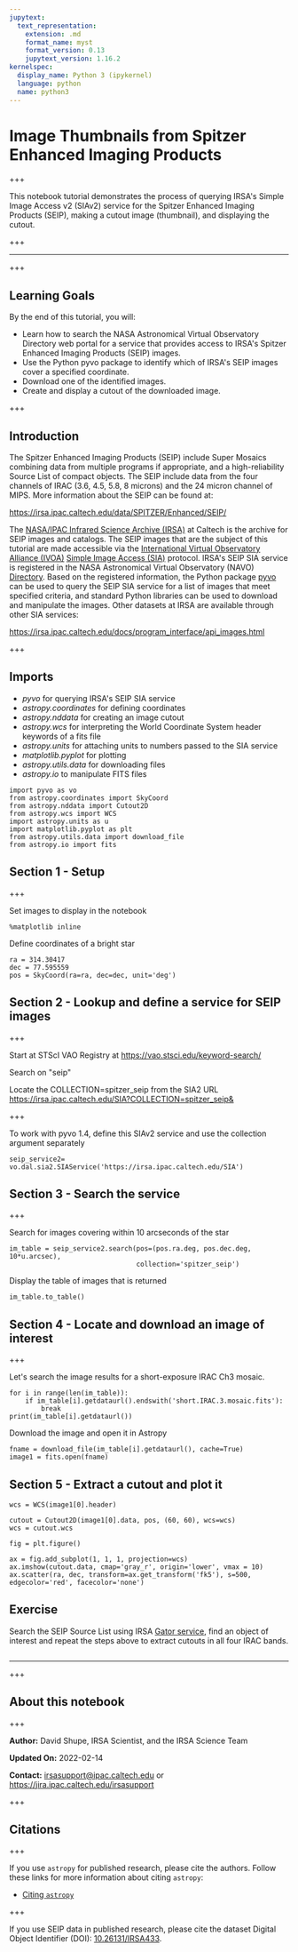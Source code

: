 ```yaml
---
jupytext:
  text_representation:
    extension: .md
    format_name: myst
    format_version: 0.13
    jupytext_version: 1.16.2
kernelspec:
  display_name: Python 3 (ipykernel)
  language: python
  name: python3
---
```


# Image Thumbnails from Spitzer Enhanced Imaging Products

+++

This notebook tutorial demonstrates the process of querying IRSA's Simple Image Access v2 (SIAv2) service for the Spitzer Enhanced Imaging Products (SEIP), making a cutout image (thumbnail), and displaying the cutout.

+++

***

+++

## Learning Goals

By the end of this tutorial, you will:

* Learn how to search the NASA Astronomical Virtual Observatory Directory web portal for a service that provides access to IRSA's Spitzer Enhanced Imaging Products (SEIP) images.
* Use the Python pyvo package to identify which of IRSA's SEIP images cover a specified coordinate.
* Download one of the identified images.
* Create and display a cutout of the downloaded image.

+++

## Introduction

The Spitzer Enhanced Imaging Products (SEIP) include Super Mosaics combining data from multiple programs if appropriate, and a high-reliability Source List of compact objects. The SEIP include data from the four channels of IRAC (3.6, 4.5, 5.8, 8 microns) and the 24 micron channel of MIPS. More information about the SEIP can be found at:

https://irsa.ipac.caltech.edu/data/SPITZER/Enhanced/SEIP/

The [NASA/IPAC Infrared Science Archive (IRSA)](https://irsa.ipac.caltech.edu) at Caltech is the archive for SEIP images and catalogs. The SEIP images that are the subject of this tutorial are made accessible via the [International Virtual Observatory Alliance (IVOA)](https://ivoa.net) [Simple Image Access (SIA)](https://wiki.ivoa.net/internal/IVOA/SiaInterface/SIA-V2-Analysis.pdf) protocol. IRSA's SEIP SIA service is registered in the NASA Astronomical Virtual Observatory (NAVO) [Directory](https://vao.stsci.edu). Based on the registered information, the Python package [pyvo](https://pyvo.readthedocs.io) can be used to query the SEIP SIA service for a list of images that meet specified criteria, and standard Python libraries can be used to download and manipulate the images.
Other datasets at IRSA are available through other SIA services:

https://irsa.ipac.caltech.edu/docs/program_interface/api_images.html


+++

## Imports

- *pyvo* for querying IRSA's SEIP SIA service
- *astropy.coordinates* for defining coordinates
- *astropy.nddata* for creating an image cutout
- *astropy.wcs* for interpreting the World Coordinate System header keywords of a fits file
- *astropy.units* for attaching units to numbers passed to the SIA service
- *matplotlib.pyplot* for plotting
- *astropy.utils.data* for downloading files
- *astropy.io* to manipulate FITS files

```{code-cell} ipython3
import pyvo as vo
from astropy.coordinates import SkyCoord
from astropy.nddata import Cutout2D
from astropy.wcs import WCS
import astropy.units as u
import matplotlib.pyplot as plt
from astropy.utils.data import download_file
from astropy.io import fits
```

## Section 1 - Setup

+++

Set images to display in the notebook

```{code-cell} ipython3
%matplotlib inline
```

Define coordinates of a bright star

```{code-cell} ipython3
ra = 314.30417
dec = 77.595559
pos = SkyCoord(ra=ra, dec=dec, unit='deg')
```

## Section 2 - Lookup and define a service for SEIP images

+++

Start at STScI VAO Registry at https://vao.stsci.edu/keyword-search/

Search on "seip"

Locate the COLLECTION=spitzer_seip from the SIA2 URL https://irsa.ipac.caltech.edu/SIA?COLLECTION=spitzer_seip&

+++

To work with pyvo 1.4, define this SIAv2 service and use the collection argument separately

```{code-cell} ipython3
seip_service2= vo.dal.sia2.SIAService('https://irsa.ipac.caltech.edu/SIA')
```

## Section 3 - Search the service

+++

Search for images covering within 10 arcseconds of the star

```{code-cell} ipython3
im_table = seip_service2.search(pos=(pos.ra.deg, pos.dec.deg, 10*u.arcsec),
                                collection='spitzer_seip')
```

Display the table of images that is returned

```{code-cell} ipython3
im_table.to_table()
```

## Section 4 - Locate and download an image of interest

+++

Let's search the image results for a short-exposure IRAC Ch3 mosaic.

```{code-cell} ipython3
for i in range(len(im_table)):
    if im_table[i].getdataurl().endswith('short.IRAC.3.mosaic.fits'):
        break
print(im_table[i].getdataurl())
```

Download the image and open it in Astropy

```{code-cell} ipython3
fname = download_file(im_table[i].getdataurl(), cache=True)
image1 = fits.open(fname)
```

## Section 5 - Extract a cutout and plot it

```{code-cell} ipython3
wcs = WCS(image1[0].header)
```

```{code-cell} ipython3
cutout = Cutout2D(image1[0].data, pos, (60, 60), wcs=wcs)
wcs = cutout.wcs
```

```{code-cell} ipython3
fig = plt.figure()

ax = fig.add_subplot(1, 1, 1, projection=wcs)
ax.imshow(cutout.data, cmap='gray_r', origin='lower', vmax = 10)
ax.scatter(ra, dec, transform=ax.get_transform('fk5'), s=500, edgecolor='red', facecolor='none')
```

## Exercise

Search the SEIP Source List using IRSA [Gator service](https://irsa.ipac.caltech.edu/cgi-bin/Gator/nph-scan?projshort=SPITZER), find an object of interest and repeat the steps above to extract cutouts in all four IRAC bands.

```{code-cell} ipython3

```

***

+++

## About this notebook

+++

**Author:** David Shupe, IRSA Scientist, and the IRSA Science Team

**Updated On:** 2022-02-14

**Contact:** irsasupport@ipac.caltech.edu or https://jira.ipac.caltech.edu/irsasupport

+++

## Citations

+++

If you use `astropy` for published research, please cite the authors. Follow these links for more information about citing `astropy`:

* [Citing `astropy`](https://www.astropy.org/acknowledging.html)

+++

If you use SEIP data in published research,  please cite the dataset Digital Object Identifier (DOI): [10.26131/IRSA433](https://www.ipac.caltech.edu/doi/irsa/10.26131/IRSA433).
